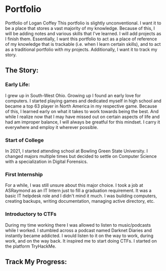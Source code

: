 # Portfolio
Portfolio of Logan Coffey
This portfolio is slightly unconventional. I want it to be a place that stores a vast majority of my knowledge. Because of this, I will be adding notes and various skills that I've learned. I will add projects as I finish them. Essentially, I want this portfolio to act as a place of reference of my knowledge that is trackable (i.e. when I learn certain skills), and to act as a traditional portfolio with my projects. Additionally, I want it to track my story. 

## The Story:
### Early Life:
I grew up in South-West Ohio. Growing up I found an early love for computers. I started playing games and dedicated myself in high school and became a top 63 player in North America in my respective game. Because of this, I learned early on what it takes to work towards being the best. And while I realize now that I may have missed out on certain aspects of life and had am improper balance, I will always be greatful for this mindset. I carry it everywhere and employ it wherever possible. 

### Start of College
In 2021, I started attending school at Bowling Green State University. I changed majors multiple times but decided to settle on Computer Science with a specialization in Digital Forensics.

### First Internship
For a while, I was still unsure about this major choice. I took a job at ASRaymond as an IT Intern just to fill a graduation requirement. It was a basic IT helpdesk role and I didn't mind it much. I was building computers, creating backups, writing documentation, managing active directory, etc.

### Introductory to CTFs
During my time working there I was allowed to listen to music/podcasts while I worked. I stumbled across a podcast named Darknet Diaries and instantly became addicted. I would listen to it on the way to work, during work, and on the way back. It inspired me to start doing CTFs. I started on the platform TryHackMe. 

## Track My Progress:

